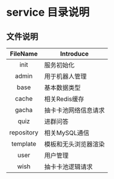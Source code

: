 # service 目录说明

## 文件说明

|  FileName  | Introduce   |
|:----------:|-------------|
|    init    | 服务初始化       |
|   admin    | 用于机器人管理     |
|    base    | 基本数据类型      |
|   cache    | 相关Redis缓存   |
|   gacha    | 抽卡卡池网络信息请求  |
|    quiz    | 进群问答        |
| repository | 相关MySQL通信   |
|  template  | 模板和无头浏览器渲染  |
|    user    | 用户管理        |
|    wish    | 抽卡卡池逻辑请求    |

